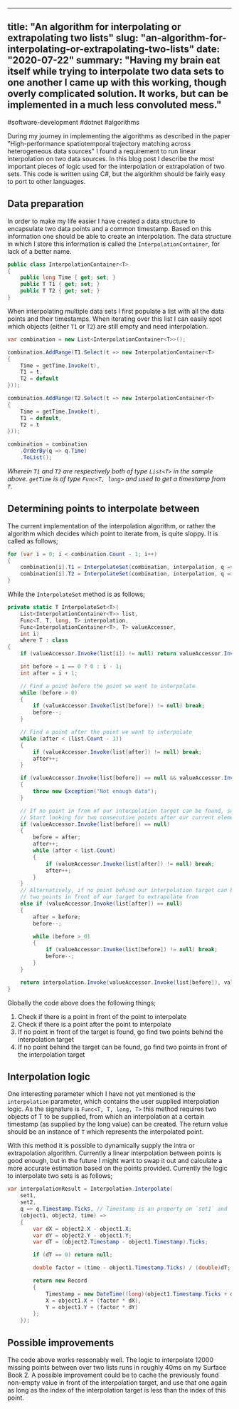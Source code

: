 
---
title: "An algorithm for interpolating or extrapolating two lists"
slug: "an-algorithm-for-interpolating-or-extrapolating-two-lists"
date: "2020-07-22"
summary: "Having my brain eat itself while trying to interpolate two data sets to one another I came up with this working, though overly complicated solution. It works, but can be implemented in a much less convoluted mess."
---

#software-development #dotnet #algorithms

During my journey in implementing the algorithms as described in the paper "High-performance spatiotemporal trajectory matching across heterogeneous data sources" I found a requirement to run linear interpolation on two data sources. In this blog post I describe the most important pieces of logic used for the interpolation or extrapolation of two sets. This code is written using C#, but the algorithm should be fairly easy to port to other languages.


## Data preparation

In order to make my life easier I have created a data structure to encapsulate two data points and a common timestamp. Based on this information one should be able to create an interpolation. The data structure in which I store this information is called the `InterpolationContainer`, for lack of a better name.

```csharp
public class InterpolationContainer<T>
{
    public long Time { get; set; }
    public T T1 { get; set; }
    public T T2 { get; set; }
}
```

When interpolating multiple data sets I first populate a list with all the data points and their timestamps. When iterating over this list I can easily spot which objects (either `T1` or `T2`) are still empty and need interpolation.

```csharp
var combination = new List<InterpolationContainer<T>>();

combination.AddRange(T1.Select(t => new InterpolationContainer<T>
{
    Time = getTime.Invoke(t),
    T1 = t,
    T2 = default
}));

combination.AddRange(T2.Select(t => new InterpolationContainer<T>
{
    Time = getTime.Invoke(t),
    T1 = default,
    T2 = t
}));

combination = combination
    .OrderBy(q => q.Time)
    .ToList();
```
*Wherein `T1` and `T2` are respectively both of type `List<T>` in the sample above. `getTime` is of type `Func<T, long>` and used to get a timestamp from `T`.*


## Determining points to interpolate between

The current implementation of the interpolation algorithm, or rather the algorithm which decides which point to iterate from, is quite sloppy. It is called as follows;

```csharp
for (var i = 0; i < combination.Count - 1; i++)
{
    combination[i].T1 = InterpolateSet(combination, interpolation, q => q.T1, i);
    combination[i].T2 = InterpolateSet(combination, interpolation, q => q.T2, i);
}
```

While the `InterpolateSet` method is as follows;

```csharp
private static T InterpolateSet<T>(
    List<InterpolationContainer<T>> list,
    Func<T, T, long, T> interpolation,
    Func<InterpolationContainer<T>, T> valueAccessor, 
    int i)
    where T : class
{
    if (valueAccessor.Invoke(list[i]) != null) return valueAccessor.Invoke(list[i]);

    int before = i == 0 ? 0 : i - 1;
    int after = i + 1;

    // Find a point before the point we want to interpolate
    while (before > 0)
    {
        if (valueAccessor.Invoke(list[before]) != null) break;
        before--;
    }

    // Find a point after the point we want to interpolate
    while (after < (list.Count - 1))
    {
        if (valueAccessor.Invoke(list[after]) != null) break;
        after++;
    }

    if (valueAccessor.Invoke(list[before]) == null && valueAccessor.Invoke(list[after]) == null)
    {
        throw new Exception("Not enough data");
    }

    // If no point in from of our interpolation target can be found, switch over to extrapolation
    // Start looking for two consecutive points after our current element
    if (valueAccessor.Invoke(list[before]) == null)
    {
        before = after;
        after++;
        while (after < list.Count)
        {
            if (valueAccessor.Invoke(list[after]) != null) break;
            after++;
        }
    }
    // Alternatively, if no point behind our interpolation target can be found, start looking for
    // two points in front of our target to extrapolate from
    else if (valueAccessor.Invoke(list[after]) == null)
    {
        after = before;
        before--;

        while (before > 0)
        {
            if (valueAccessor.Invoke(list[before]) != null) break;
            before--;
        }
    }

    return interpolation.Invoke(valueAccessor.Invoke(list[before]), valueAccessor.Invoke(list[after]), list[i].Time);
}
```

Globally the code above does the following things;

1. Check if there is a point in front of the point to interpolate
2. Check if there is a point after the point to interpolate
3. If no point in front of the target is found, go find two points behind the interpolation target
4. If no point behind the target can be found, go find two points in front of the interpolation target

## Interpolation logic

One interesting parameter which I have not yet mentioned is the `interpolation` parameter, which contains the user supplied interpolation logic. As the signature is `Func<T, T, long, T>` this method requires two objects of T to be supplied, from which an interpolation at a certain timestamp (as supplied by the long value) can be created. The return value should be an instance of `T` which represents the interpolated point.

With this method it is possible to dynamically supply the intra or extrapolation algorithm. Currently a linear interpolation between points is good enough, but in the future I might want to swap it out and calculate a more accurate estimation based on the points provided. Currently the logic to interpolate two sets is as follows;

```csharp
var interpolationResult = Interpolation.Interpolate(
    set1,
    set2,
    q => q.Timestamp.Ticks, // Timestamp is an property on `set1` and `set2`
    (object1, object2, time) =>
    {
        var dX = object2.X - object1.X;
        var dY = object2.Y - object1.Y;
        var dT = (object2.Timestamp - object1.Timestamp).Ticks;

        if (dT == 0) return null;

        double factor = (time - object1.Timestamp.Ticks) / (double)dT;

        return new Record
        {
            Timestamp = new DateTime((long)(object1.Timestamp.Ticks + dT * factor)),
            X = object1.X + (factor * dX),
            Y = object1.Y + (factor * dY)
        };
    });
``` 

## Possible improvements

The code above works reasonably well. The logic to interpolate 12000 missing points between over two lists runs in roughly 40ms on my Surface Book 2. A possible improvement could be to cache the previously found non-empty value in front of the interpolation target, and use that one again as long as the index of the interpolation target is less than the index of this point.
